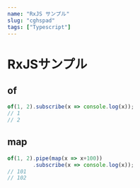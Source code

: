 ```yaml
---
name: "RxJS サンプル"
slug: "cghspad"
tags: ["Typescript"]
---
```


# RxJSサンプル

## of

```typescript
of(1, 2).subscribe(x => console.log(x));
// 1
// 2
```


## map

```typescript
of(1, 2).pipe(map(x => x+100))
        .subscribe(x => console.log(x));
// 101
// 102
```
